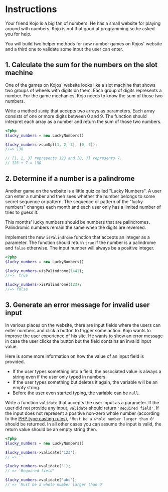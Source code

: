 # Instructions

Your friend Kojo is a big fan of numbers.
He has a small website for playing around with numbers.
Kojo is not that good at programming so he asked you for help.

You will build two helper methods for new number games on Kojos' website and a third one to validate some input the user can enter.

## 1. Calculate the sum for the numbers on the slot machine

One of the games on Kojos' website looks like a slot machine that shows two groups of wheels with digits on them.
Each group of digits represents a number.
For the game mechanics, Kojo needs to know the sum of those two numbers.

Write a method `sumUp` that accepts two arrays as parameters.
Each array consists of one or more digits between 0 and 9.
The function should interpret each array as a number and return the sum of those two numbers.

```php
<?php
$lucky_numbers = new LuckyNumbers()

$lucky_numbers->sumUp([1, 2, 3], [0, 7]);
//=> 130

// [1, 2, 3] represents 123 and [0, 7] represents 7.
// 123 + 7 = 130
```

## 2. Determine if a number is a palindrome

Another game on the website is a little quiz called "Lucky Numbers".
A user can enter a number and then sees whether the number belongs to some secret sequence or pattern.
The sequence or pattern of the "lucky numbers" changes each month and each user only has a limited number of tries to guess it.

This months' lucky numbers should be numbers that are palindromes.
Palindromic numbers remain the same when the digits are reversed.

Implement the new `isPalindrome` function that accepts an integer as a parameter.
The function should return `true` if the number is a palindrome and `false` otherwise.
The input number will always be a positive integer.

```php
<?php
$lucky_numbers = new LuckyNumbers()

$lucky_numbers->isPalindrome(1441);
//=>  true

$lucky_numbers->isPalindrome(123);
//=> false
```

## 3. Generate an error message for invalid user input

In various places on the website, there are input fields where the users can enter numbers and click a button to trigger some action.
Kojo wants to improve the user experience of his site.
He wants to show an error message in case the user clicks the button but the field contains an invalid input value.

Here is some more information on how the value of an input field is provided.

- If the user types something into a field, the associated value is always a string even if the user only typed in numbers.
- If the user types something but deletes it again, the variable will be an empty string.
- Before the user even started typing, the variable can be `null`.

Write a function `validate` that accepts the user input as a parameter.
If the user did not provide any input, `validate` should return `'Required field'`.
If the input does not represent a positive non-zero whole number (according to the [PHP type casting rules][php-type-cast-int]), `'Must be a whole number larger than 0'` should be returned.
In all other cases you can assume the input is valid, the return value should be an empty string then.

```php
<?php
$lucky_numbers = new LuckyNumbers()

$lucky_numbers->validate('123');
// => ''

$lucky_numbers->validate('');
// => 'Required field'

$lucky_numbers->validate('abc');
// => 'Must be a whole number larger than 0'
```

[php-type-cast-int]: https://www.php.net/manual/en/language.types.integer.php#language.types.integer.casting.from-string
